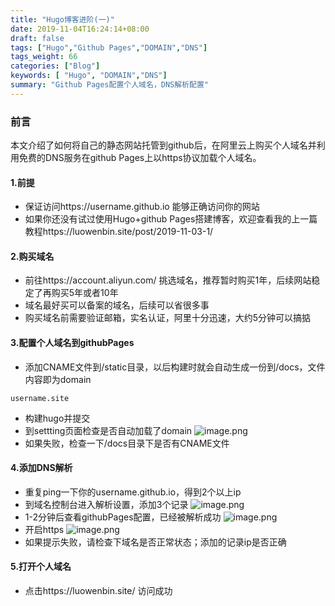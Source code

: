 ```yaml
---
title: "Hugo博客进阶(一)"
date: 2019-11-04T16:24:14+08:00
draft: false
tags: ["Hugo","Github Pages","DOMAIN","DNS"]
tags_weight: 66
categories: ["Blog"]
keywords: [ "Hugo", "DOMAIN","DNS"]
summary: "Github Pages配置个人域名，DNS解析配置"
---
```

### 前言
本文介绍了如何将自己的静态网站托管到github后，在阿里云上购买个人域名并利用免费的DNS服务在github Pages上以https协议加载个人域名。

#### 1.前提
- 保证访问https://username.github.io 能够正确访问你的网站
- 如果你还没有试过使用Hugo+github Pages搭建博客，欢迎查看我的上一篇教程https://luowenbin.site/post/2019-11-03-1/

#### 2.购买域名
- 前往https://account.aliyun.com/ 挑选域名，推荐暂时购买1年，后续网站稳定了再购买5年或者10年
- 域名最好买可以备案的域名，后续可以省很多事
- 购买域名前需要验证邮箱，实名认证，阿里十分迅速，大约5分钟可以搞掂

#### 3.配置个人域名到githubPages
- 添加CNAME文件到/static目录，以后构建时就会自动生成一份到/docs，文件内容即为domain
```
username.site
```
- 构建hugo并提交
- 到settting页面检查是否自动加载了domain
![image.png](https://i.loli.net/2019/11/05/j6bNMmzq5Rsa2LK.png)
- 如果失败，检查一下/docs目录下是否有CNAME文件

#### 4.添加DNS解析
- 重复ping一下你的username.github.io，得到2个以上ip
- 到域名控制台进入解析设置，添加3个记录
![image.png](https://i.loli.net/2019/11/05/luByswWTp1L2afo.png)
- 1-2分钟后查看githubPages配置，已经被解析成功
![image.png](https://i.loli.net/2019/11/05/TGBHhUOplPv7mW6.png)
- 开启https
![image.png](https://i.loli.net/2019/11/05/enWzcgyE9x18aOR.png)
- 如果提示失败，请检查下域名是否正常状态；添加的记录ip是否正确

#### 5.打开个人域名
- 点击https://luowenbin.site/ 访问成功

